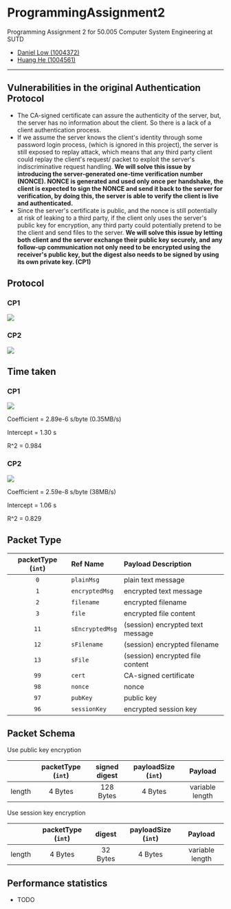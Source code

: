 # ProgrammingAssignment2

Programming Assignment 2 for 50.005 Computer System Engineering at SUTD

-   [Daniel Low (1004372)](https://github.com/nexaitch)
-   [Huang He (1004561)](https://github.com/MarkHershey)

---

## Vulnerabilities in the original Authentication Protocol

-   The CA-signed certificate can assure the authenticity of the server, but, the server has no information about the client. So there is a lack of a client authentication process.
-   If we assume the server knows the client's identity through some password login process, (which is ignored in this project), the server is still exposed to replay attack, which means that any third party client could replay the client's request/ packet to exploit the server's indiscriminative request handling. **We will solve this issue by introducing the server-generated one-time verification number (NONCE). NONCE is generated and used only once per handshake, the client is expected to sign the NONCE and send it back to the server for verification, by doing this, the server is able to verify the client is live and authenticated.**
-   Since the server's certificate is public, and the nonce is still potentially at risk of leaking to a third party, if the client only uses the server's public key for encryption, any third party could potentially pretend to be the client and send files to the server. **We will solve this issue by letting both client and the server exchange their public key securely, and any follow-up communication not only need to be encrypted using the receiver's public key, but the digest also needs to be signed by using its own private key. (CP1)**

## Protocol

### CP1

![](imgs/CP1.png)

### CP2

![](imgs/CP2.png)

## Time taken

### CP1

![](imgs/plot_CP1.png)

Coefficient = 2.89e-6 s/byte (0.35MB/s)

Intercept = 1.30 s

R^2 = 0.984

### CP2

![](imgs/plot_CP1.png)

Coefficient = 2.59e-8 s/byte (38MB/s)

Intercept = 1.06 s

R^2 = 0.829

## Packet Type

| packetType (`int`) | Ref Name        | Payload Description              |
| :----------------: | :-------------- | :------------------------------- |
|        `0`         | `plainMsg`      | plain text message               |
|        `1`         | `encryptedMsg`  | encrypted text message           |
|        `2`         | `filename`      | encrypted filename               |
|        `3`         | `file`          | encrypted file content           |
|        `11`        | `sEncryptedMsg` | (session) encrypted text message |
|        `12`        | `sFilename`     | (session) encrypted filename     |
|        `13`        | `sFile`         | (session) encrypted file content |
|        `99`        | `cert`          | CA-signed certificate            |
|        `98`        | `nonce`         | nonce                            |
|        `97`        | `pubKey`        | public key                       |
|        `96`        | `sessionKey`    | encrypted session key            |

## Packet Schema

Use public key encryption

|        | packetType (`int`) | signed digest | payloadSize (`int`) |     Payload     |
| ------ | :----------------: | :-----------: | :-----------------: | :-------------: |
| length |      4 Bytes       |   128 Bytes   |       4 Bytes       | variable length |

Use session key encryption

|        | packetType (`int`) |  digest  | payloadSize (`int`) |     Payload     |
| ------ | :----------------: | :------: | :-----------------: | :-------------: |
| length |      4 Bytes       | 32 Bytes |       4 Bytes       | variable length |

## Performance statistics

-   TODO
